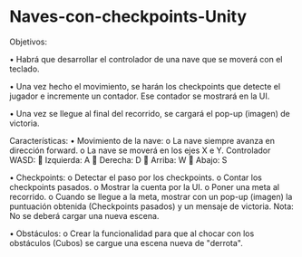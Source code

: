 # Naves-con-checkpoints-Unity

Objetivos:

• Habrá que desarrollar el controlador de una nave que se moverá con el teclado.

• Una vez hecho el movimiento, se harán los checkpoints que detecte el jugador e incremente un contador. Ese contador se mostrará en la UI.

• Una vez se llegue al final del recorrido, se cargará el pop-up (imagen) de victoria.

Características:
• Movimiento de la nave:
o La nave siempre avanza en dirección forward.
o La nave se moverá en los ejes X e Y. Controlador WASD:
 Izquierda: A
 Derecha: D
 Arriba: W
 Abajo: S

• Checkpoints:
o Detectar el paso por los checkpoints.
o Contar los checkpoints pasados.
o Mostrar la cuenta por la UI.
o Poner una meta al recorrido.
o Cuando se llegue a la meta, mostrar con un pop-up (imagen) la puntuación obtenida (Checkpoints pasados) y un mensaje de victoria.
Nota: No se deberá cargar una nueva escena.

• Obstáculos:
o Crear la funcionalidad para que al chocar con los obstáculos (Cubos)
se cargue una escena nueva de "derrota".
